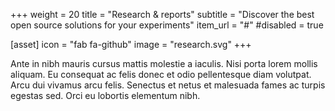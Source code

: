 +++
weight = 20
title = "Research & reports"
subtitle = "Discover the best open source solutions for your experiments"
item_url = "#"
#disabled = true

[asset]
  icon = "fab fa-github"
  image = "research.svg"
+++

Ante in nibh mauris cursus mattis molestie a iaculis. Nisi porta lorem mollis aliquam. Eu consequat ac felis donec et odio pellentesque diam volutpat. Arcu dui vivamus arcu felis. Senectus et netus et malesuada fames ac turpis egestas sed. Orci eu lobortis elementum nibh.
